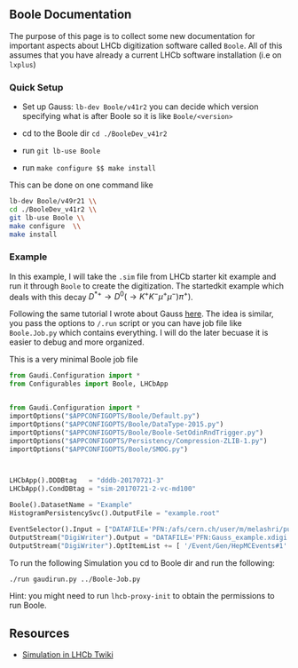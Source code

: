 ## Boole Documentation
The purpose of this page is to collect some new documentation for important aspects about LHCb digitization software called `Boole`. 
All of this assumes that you have already a current LHCb software installation (i.e on `lxplus`)

### Quick Setup

- Set up Gauss: `lb-dev Boole/v41r2` 
you can decide which version specifying what is after Boole so it is like `Boole/<version>`

- cd to the Boole dir `cd ./BooleDev_v41r2`

- run `git lb-use Boole`

- run `make configure $$ make install`


This can be done on one command like 

``` bash
lb-dev Boole/v49r21 \\
cd ./BooleDev_v41r2 \\ 
git lb-use Boole \\
make configure  \\
make install
```

### Example 

In this example, I will take the `.sim` file from LHCb starter kit example and run it through `Boole` to create the digitization. 
The startedkit example which deals with this decay $\left.D^{*+} \rightarrow D^{0}\left(\rightarrow K^{+} K^{-} \mu^{+} \mu^{-}\right) \pi^{+}\right)$.

Following the same tutorial I wrote about Gauss [here](https://github.com/LHCb-Cincinnati/software/blob/main/LHCb/Gauss/README.md). The idea is similar, you pass
the options to `/.run` script or you can have job file like `Boole.Job.py` which contains everything. I will do the later becuase it is easier to debug and more organized. 

This is a very minimal Boole job file 

``` python
from Gaudi.Configuration import *
from Configurables import Boole, LHCbApp


from Gaudi.Configuration import *
importOptions("$APPCONFIGOPTS/Boole/Default.py")
importOptions("$APPCONFIGOPTS/Boole/DataType-2015.py")
importOptions("$APPCONFIGOPTS/Boole/Boole-SetOdinRndTrigger.py")
importOptions("$APPCONFIGOPTS/Persistency/Compression-ZLIB-1.py")
importOptions("$APPCONFIGOPTS/Boole/SMOG.py")



LHCbApp().DDDBtag   = "dddb-20170721-3"
LHCbApp().CondDBtag = "sim-20170721-2-vc-md100"

Boole().DatasetName = "Example"
HistogramPersistencySvc().OutputFile = "example.root"

EventSelector().Input = ["DATAFILE='PFN:/afs/cern.ch/user/m/melashri/public/sim_tutorial/Gauss-27175000-5ev-20220526.sim', TYP='POOL_ROOTTREE' OPT='READ'"]
OutputStream("DigiWriter").Output = "DATAFILE='PFN:Gauss_example.xdigi' TYP='POOL_ROOTTREE' OPT='REC'"
OutputStream("DigiWriter").OptItemList += [ '/Event/Gen/HepMCEvents#1' ]
```

To run the following Simulation you cd to Boole dir and run the following:

``` bash
./run gaudirun.py ../Boole-Job.py
```

Hint: you might need to run `lhcb-proxy-init` to obtain the permissions to run Boole.


## Resources

- [ Simulation in LHCb Twiki ](https://twiki.cern.ch/twiki/bin/view/LHCb/LHCbSimulation)

